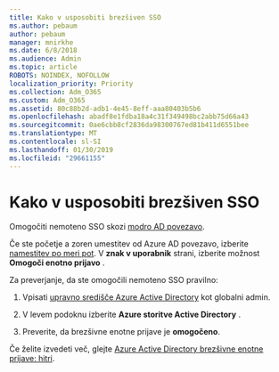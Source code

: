 ```yaml
---
title: Kako v usposobiti brezšiven SSO
ms.author: pebaum
author: pebaum
manager: mnirkhe
ms.date: 6/8/2018
ms.audience: Admin
ms.topic: article
ROBOTS: NOINDEX, NOFOLLOW
localization_priority: Priority
ms.collection: Adm_O365
ms.custom: Adm_O365
ms.assetid: 80c88b2d-adb1-4e45-8eff-aaa80403b5b6
ms.openlocfilehash: abadf8e1fdba18a4c31f349498bc2abb75d66a43
ms.sourcegitcommit: 0ae6cbb8cf2836da98300767ed81b411d6551bee
ms.translationtype: MT
ms.contentlocale: sl-SI
ms.lasthandoff: 01/30/2019
ms.locfileid: "29661155"
---
```

# <a name="how-to-enable-seamless-sso"></a>Kako v usposobiti brezšiven SSO

Omogočiti nemoteno SSO skozi [modro AD povezavo](https://docs.microsoft.com/azure/active-directory/connect/active-directory-aadconnect).
  
Če ste početje a zoren umestitev od Azure AD povezavo, izberite [namestitev po meri pot](https://docs.microsoft.com/azure/active-directory/connect/active-directory-aadconnect-get-started-custom). V **znak v uporabnik** strani, izberite možnost **Omogoči enotno prijavo** . 
  
Za preverjanje, da ste omogočili nemoteno SSO pravilno:
  
1. Vpisati [upravno središče Azure Active Directory](https://aad.portal.azure.com) kot globalni admin. 
    
2. V levem podoknu izberite **Azure storitve Active Directory** . 
    
3. Preverite, da brezšivne enotne prijave je **omogočeno**.
    
Če želite izvedeti več, glejte [Azure Active Directory brezšivne enotne prijave: hitri](https://docs.microsoft.com/azure/active-directory/connect/active-directory-aadconnect-sso-quick-start).
  

